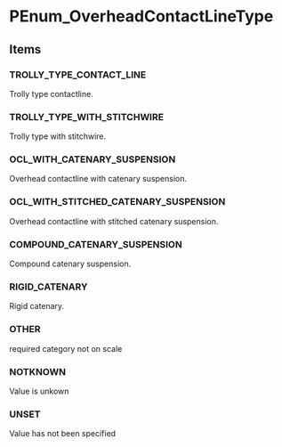 # PEnum_OverheadContactLineType

## Items

### TROLLY_TYPE_CONTACT_LINE
Trolly type contactline.

### TROLLY_TYPE_WITH_STITCHWIRE
Trolly type with stitchwire.

### OCL_WITH_CATENARY_SUSPENSION
Overhead contactline with catenary suspension.

### OCL_WITH_STITCHED_CATENARY_SUSPENSION
Overhead contactline with stitched catenary suspension.

### COMPOUND_CATENARY_SUSPENSION
Compound catenary suspension.

### RIGID_CATENARY
Rigid catenary.

### OTHER
required category not on scale

### NOTKNOWN
Value is unkown

### UNSET
Value has not been specified
